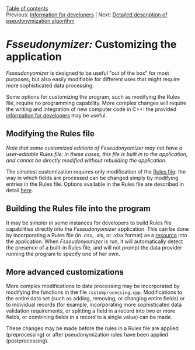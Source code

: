 [Table of contents](_tableOfContents.md)  
Previous: [Information for developers](developers.md) | Next: [Detailed description of pseudonymization algorithm](techDetails.md)

# _Fsseudonymizer:_ Customizing the application

_Fsseudonyomizer_ is designed to be useful "out of the box" for most purposes, but also easily modifiable for different uses that might require more sophisticated data processing.

Some options for customizing the program, such as modifying the Rules file, require no programming capability.  More complex changes will require the writing and integration of new computer code in C++: the provided [information for developers](developers.md) may be useful.

## Modifying the Rules file

*Note that some customized editions of _Fsseudonyomizer_ may not have a user-editable Rules file: in these cases, this file is built in to the application, and cannot be directly modified without rebuilding the application.*

The simplest customization requires only modification of the [Rules file](rules.md): the way in which fields are processed can be changed simply by modifying entries in the Rules file.  Options available in the Rules file are described in detail [here](rules.md).

## Building the Rules file into the program

It may be simpler in some instances for developers to build Rules file capabilities directly into the _Fsseudonyomizer_ application.  This can be done by incorporating a Rules file (in .csv, .xls, or .xlsx format) as a [resource](https://doc.qt.io/qt-5/resources.html) into the application.  When _Fsseudonyomizer_ is run, it will automatically detect the presence of a built-in Rules file, and will not prompt the data provider running the program to specify one of her own.

## More advanced customizations

More complex modifications to data processing may be incorporated by modifying the functions in the file ```customprocessing.cpp```.  Modifications to the entire data set (such as adding, removing, or changing entire fields) or to individual records (for example, incorporating more sophisticated data validation requirements, or splitting a field in a record into two or more fields, or combining fields in a record to a single value) can be made.

These changes may be made before the rules in a Rules file are applied (preprocessing) or after pseudonymization rules have been applied (postprocessing).



